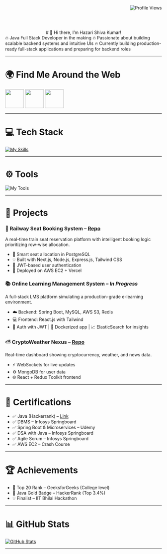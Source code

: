 <div align="right">
  <img src="https://komarev.com/ghpvc/?username=Shiva-code-code&style=flat-square&color=blueviolet" alt="Profile Views">
</div>

<br><br>
<div align="center">
  # 👋 Hi there, I’m Hazari Shiva Kumar!
</div>

<div>
🔥 Java Full Stack Developer in the making  
🔥 Passionate about building scalable backend systems and intuitive UIs  
🔥 Currently building production-ready full-stack applications and preparing for backend roles  
</div>

---

# 🌍 Find Me Around the Web

<a href="https://www.linkedin.com/in/hazarishiva"><img src="https://user-images.githubusercontent.com/74038190/235294012-0a55e343-37ad-4b0f-924f-c8431d9d2483.gif" width="60"></a>
<a href="https://www.instagram.com/shivahazari_"><img src="https://user-images.githubusercontent.com/74038190/235294013-a33e5c43-a01c-43f6-b44d-a406d8b4ab75.gif" width="60"></a>
<a href="https://wa.me/6300655864"><img src="https://user-images.githubusercontent.com/74038190/235294019-40007353-6219-4ec5-b661-b3c35136dd0b.gif" width="60"></a>

---

# 💻 Tech Stack

[![My Skills](https://skillicons.dev/icons?i=java,spring,hibernate,react,nodejs,nextjs,postgres,mysql,mongodb,redis,docker,kubernetes,aws,tailwind&theme=dark)](https://skillicons.dev)

---

# ⚙️ Tools

![My Tools](https://skillicons.dev/icons?i=vscode,git,github,eclipse,postman&theme=dark)

---

# 📂 Projects

### 🚆 Railway Seat Booking System – [Repo](https://github.com/Shiva-code-code/Railway-Seat-Booking-System)
A real-time train seat reservation platform with intelligent booking logic prioritizing row-wise allocation.
- 🧠 Smart seat allocation in PostgreSQL
- 💡 Built with Next.js, Node.js, Express.js, Tailwind CSS
- 🔐 JWT-based user authentication
- 🚀 Deployed on AWS EC2 + Vercel

### 📚 Online Learning Management System – *In Progress*
A full-stack LMS platform simulating a production-grade e-learning environment.
- ☁️ Backend: Spring Boot, MySQL, AWS S3, Redis
- 💻 Frontend: React.js with Tailwind
- 🔐 Auth with JWT | 🐳 Dockerized app | 📈 ElasticSearch for insights

### ⛅ CryptoWeather Nexus – [Repo](https://github.com/Shiva-code-code/CryptoWeather-Nexus)
Real-time dashboard showing cryptocurrency, weather, and news data.
- ⚡ WebSockets for live updates
- ⚙️ MongoDB for user data
- 🌐 React + Redux Toolkit frontend

---

# 📜 Certifications

- ✅ Java (Hackerrank) – [Link](https://drive.google.com/file/d/1nBxybzI5QZ5AhOBMp74DUs3c1o5TLZKN/view)
- ✅ DBMS – Infosys Springboard
- ✅ Spring Boot & Microservices – Udemy
- ✅ DSA with Java – Infosys Springboard
- ✅ Agile Scrum – Infosys Springboard
- ✅ AWS EC2 – Crash Course

---

# 🏆 Achievements

- 🥇 Top 20 Rank – GeeksforGeeks (College level)
- 🧠 Java Gold Badge – HackerRank (Top 3.4%)
- 💡 Finalist – IIT Bhilai Hackathon

---

# 📊 GitHub Stats

[![GitHub Stats](https://github-readme-stats.vercel.app/api?username=Shiva-code-code&show_icons=true&theme=dark)](https://github.com/Shiva-code-code)

---


